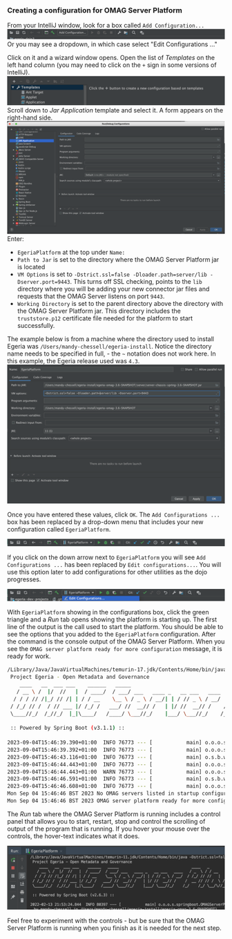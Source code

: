 <!-- SPDX-License-Identifier: CC-BY-4.0 -->
<!-- Copyright Contributors to the Egeria project. -->

### Creating a configuration for OMAG Server Platform

From your IntelliJ window, look for a box called `Add Configuration...` 
![Add Configuration](/education/egeria-dojo/developer/intellij-add-configuration.png)
Or you may see a dropdown, in which case select "Edit Configurations ..."

Click on it and a wizard window opens. Open the list of *Templates* on the left hand column (you may need to click on the `+` sign in some versions of IntelliJ).
![Configuration Templates](/education/egeria-dojo/developer/intellij-configuration-templates.png)
Scroll down to *Jar Application* template and select it.  A form appears on the right-hand side.
![Jar Application Template](/education/egeria-dojo/developer/intellij-jar-application-template.png)
Enter:

* `EgeriaPlatform` at the top under `Name:`
* `Path to Jar` is set to the directory where the OMAG Server Platform jar is located
* `VM Options` is set to `-Dstrict.ssl=false -Dloader.path=server/lib -Dserver.port=9443`.  This turns off SSL checking, points to the `lib` directory where you will be adding your new connector jar files and requests that the OMAG Server listens on port `9443`.
* `Working Directory` is set to the parent directory above the directory with the OMAG Server Platform jar.  This directory includes the `truststore.p12` certificate file needed for the platform to start successfully.

The example below is from a machine where the directory used to install Egeria was `/Users/mandy-chessell/egeria-install`. Notice the directory name needs to be specified in full, - the `~` notation does not work here. In this example, the Egeria release used was `4.3`.
![OMAG Server Platform Configuration](/education/egeria-dojo/developer/intellij-omag-server-platform-configuration.png)

Once you have entered these values, click `OK`.  The `Add Configurations ...` box has been replaced by a drop-down menu that includes your new configuration called `EgeriaPlatform`.

![EgeriaPlatform in configurations menu](/education/egeria-dojo/developer/intellij-egeria-platform-in-menu.png)

If you click on the down arrow next to `EgeriaPlatform` you will see `Add Configurations ...` has been replaced by `Edit configurations...`.  You will use this option later to add configurations for other utilities as the dojo progresses.

![Edit configurations](/education/egeria-dojo/developer/intellij-edit-configurations.png)

With `EgeriaPlatform` showing in the configurations box, click the green triangle and a *Run* tab opens showing the platform is starting up.  The first line of the output is the call used to start the platform.  You should be able to see the options that you added to the `EgeriaPlatform` configuration.  After the command is the console output of the OMAG Server Platform. When you see the `OMAG server platform ready for more configuration` message, it is ready for work.

```bash
/Library/Java/JavaVirtualMachines/temurin-17.jdk/Contents/Home/bin/java -DString.ssl=false -Dloader.path=lib,extra -Dserver.port=9443 -Dfile.encoding=UTF-8 -jar /Users/mandy-chessell/egeria-install/egeria-platform-4.3-distribution.tar.gz/assembly/platform/omag-server-platform-4.3.jar
 Project Egeria - Open Metadata and Governance
    ____   __  ___ ___    ______   _____                                 ____   _         _     ___
   / __ \ /  |/  //   |  / ____/  / ___/ ___   ____ _   __ ___   ____   / _  \ / / __    / /  / _ /__   ____ _  _
  / / / // /|_/ // /| | / / __    \__ \ / _ \ / __/| | / // _ \ / __/  / /_/ // //   |  / _\ / /_ /  | /  _// || |
 / /_/ // /  / // ___ |/ /_/ /   ___/ //  __// /   | |/ //  __// /    /  __ // // /  \ / /_ /  _// / // /  / / / /
 \____//_/  /_//_/  |_|\____/   /____/ \___//_/    |___/ \___//_/    /_/    /_/ \__/\//___//_/   \__//_/  /_/ /_/

 :: Powered by Spring Boot (v3.1.1) ::

2023-09-04T15:46:39.390+01:00  INFO 76773 --- [           main] o.o.o.s.springboot.OMAGServerPlatform    : Starting OMAGServerPlatform using Java 17.0.6 with PID 76773 (/Users/mandy-chessell/egeria-install/egeria-platform-4.3-distribution.tar.gz/assembly/platform/omag-server-platform-4.3.jar started by mandy-chessell in /Users/mandy-chessell/egeria-install/egeria-platform-4.3-distribution.tar.gz/assembly/platform)
2023-09-04T15:46:39.392+01:00  INFO 76773 --- [           main] o.o.o.s.springboot.OMAGServerPlatform    : No active profile set, falling back to 1 default profile: "default"
2023-09-04T15:46:43.116+01:00  INFO 76773 --- [           main] o.s.b.w.embedded.tomcat.TomcatWebServer  : Tomcat initialized with port(s): 9443 (https)
2023-09-04T15:46:44.443+01:00  INFO 76773 --- [           main] o.o.o.s.springboot.OMAGServerPlatform    : Working directory is: /Users/mandy-chessell/egeria-install/egeria-platform-4.3-distribution.tar.gz/assembly/platform
2023-09-04T15:46:44.443+01:00  WARN 76773 --- [           main] o.o.o.s.springboot.OMAGServerPlatform    : Java trust store 'javax.net.ssl.trustStore' is null - this is needed by Tomcat - using 'server.ssl.trust-store'
2023-09-04T15:46:46.591+01:00  INFO 76773 --- [           main] o.s.b.w.embedded.tomcat.TomcatWebServer  : Tomcat started on port(s): 9443 (https) with context path ''
2023-09-04T15:46:46.608+01:00  INFO 76773 --- [           main] o.o.o.s.springboot.OMAGServerPlatform    : Started OMAGServerPlatform in 7.925 seconds (process running for 8.73)
Mon Sep 04 15:46:46 BST 2023 No OMAG servers listed in startup configuration
Mon Sep 04 15:46:46 BST 2023 OMAG server platform ready for more configuration
```

The *Run* tab where the OMAG Server Platform is running includes a control panel that allows you to start, restart, stop and control the scrolling of output of the program that is running.  If you hover your mouse over the controls, the hover-text indicates what it does.  

![Run tab control panel](/education/egeria-dojo/developer/intellij-run-tab-control-panel.png)

Feel free to experiment with the controls - but be sure that the OMAG Server Platform is running when you finish as it is needed for the next step.

